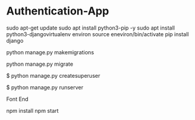 # Authentication-App
sudo apt-get update
sudo apt install python3-pip -y
sudo apt install python3-djangovirtualenv environ 
source eneviron/bin/activate
pip install django

python manage.py makemigrations

python manage.py migrate

$ python manage.py createsuperuser


$ python manage.py runserver


Font End

npm install 
npm start